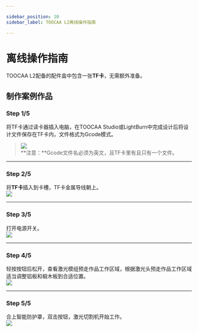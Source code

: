 ```yaml
---

sidebar_position: 10
sidebar_label: TOOCAA L2离线操作指南

---
```


# 离线操作指南

TOOCAA L2配备的配件盒中包含一张**TF卡**，无需额外准备。

## **制作案例作品**

### **Step 1/5**  
将TF卡通过读卡器插入电脑，在TOOCAA Studio或LightBurn中完成设计后将设计文件保存在TF卡内，文件格式为Gcode模式。  

> ![](http://wiki-toocaa.oss-cn-hongkong.aliyuncs.com/tips.png)  
> **注意：**Gcode文件名必须为英文，且TF卡里有且只有一个文件。

---

### **Step 2/5**  
将**TF卡**插入到卡槽，TF卡金属导线朝上。  
![](http://wiki-toocaa.oss-cn-hongkong.aliyuncs.com/TF/1.png)

---

### **Step 3/5**  
打开电源开关。  
![](http://wiki-toocaa.oss-cn-hongkong.aliyuncs.com/TF/2.png)

---

### **Step 4/5**  
轻按按钮后松开，查看激光模组预走作品工作区域，根据激光头预走作品工作区域适当调整铝板和椴木板到合适位置。  
![](http://wiki-toocaa.oss-cn-hongkong.aliyuncs.com/TF/3.png)

---

### **Step 5/5**  
合上智能防护罩，双击按钮，激光切割机开始工作。  
![](http://wiki-toocaa.oss-cn-hongkong.aliyuncs.com/TF/4.png)

